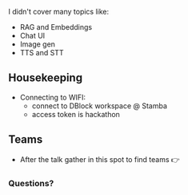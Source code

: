 I didn't cover many topics like:

- RAG and Embeddings
- Chat UI
- Image gen
- TTS and STT


## Housekeeping

- Connecting to WIFI:
  - connect to DBlock workspace @ Stamba
  - access token is hackathon

## Teams

- After the talk gather in this spot to find teams 👉

### Questions?
